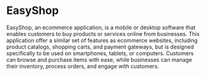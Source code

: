 # EasyShop
EasyShop, an ecommerce application, is a mobile or desktop software that enables customers to buy products or services online from businesses. This application offer a similar set of features as ecommerce websites, including product catalogs, shopping carts, and payment gateways, but is designed specifically to be used on smartphones, tablets, or computers. Customers can browse and purchase items with ease, while businesses can manage their inventory, process orders, and engage with customers.
